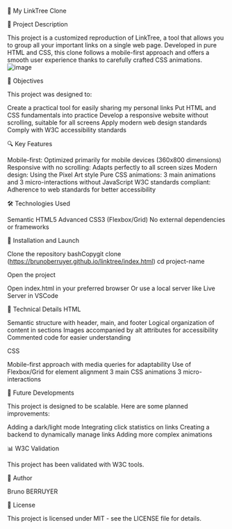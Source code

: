 🌳 My LinkTree Clone

📝 Project Description

This project is a customized reproduction of LinkTree, a tool that allows you to group all your important links on a single web page. Developed in pure HTML and CSS, this clone follows a mobile-first approach and offers a smooth user experience thanks to carefully crafted CSS animations.
![image](https://github.com/user-attachments/assets/9603b8c5-da8a-4d85-a013-086b09c224db)

🎯 Objectives

This project was designed to:

Create a practical tool for easily sharing my personal links
Put HTML and CSS fundamentals into practice
Develop a responsive website without scrolling, suitable for all screens
Apply modern web design standards
Comply with W3C accessibility standards

🔍 Key Features

Mobile-first: Optimized primarily for mobile devices (360x800 dimensions)
Responsive with no scrolling: Adapts perfectly to all screen sizes
Modern design: Using the Pixel Art style
Pure CSS animations: 3 main animations and 3 micro-interactions without JavaScript
W3C standards compliant: Adherence to web standards for better accessibility

🛠️ Technologies Used

Semantic HTML5
Advanced CSS3 (Flexbox/Grid)
No external dependencies or frameworks

🚀 Installation and Launch

Clone the repository
bashCopygit clone (https://brunoberruyer.github.io/linktree/index.html)
cd project-name

Open the project

Open index.html in your preferred browser
Or use a local server like Live Server in VSCode


🎨 Technical Details
HTML

Semantic structure with header, main, and footer
Logical organization of content in sections
Images accompanied by alt attributes for accessibility
Commented code for easier understanding

CSS

Mobile-first approach with media queries for adaptability
Use of Flexbox/Grid for element alignment
3 main CSS animations
3 micro-interactions

🔄 Future Developments

This project is designed to be scalable. Here are some planned improvements:

Adding a dark/light mode
Integrating click statistics on links
Creating a backend to dynamically manage links
Adding more complex animations

📊 W3C Validation

This project has been validated with W3C tools.

👤 Author

Bruno BERRUYER

📄 License

This project is licensed under MIT - see the LICENSE file for details.
